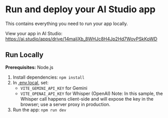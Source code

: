 # Run and deploy your AI Studio app

This contains everything you need to run your app locally.

View your app in AI Studio: https://ai.studio/apps/drive/14maljXb_8WHJc8H4Jp2Hd7WovPSkKpWD

## Run Locally

**Prerequisites:**  Node.js


1. Install dependencies:
   `npm install`
2. In [.env.local](.env.local), set:
   - `VITE_GEMINI_API_KEY` for Gemini
   - `VITE_OPENAI_API_KEY` for Whisper (OpenAI)
   Note: In this sample, the Whisper call happens client-side and will expose the key in the browser; use a server proxy in production.
3. Run the app:
   `npm run dev`
